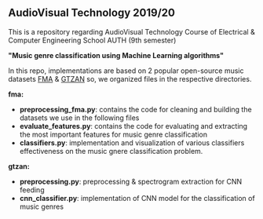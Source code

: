 ## AudioVisual Technology 2019/20

This is a repository regarding AudioVisual Technology Course of Electrical & Computer Engineering School AUTH (9th semester)

**"Music genre classification using Machine Learning algorithms"**

In this repo, implementations are based on 2 popular open-source music datasets [FMA](https://github.com/mdeff/fma) & [GTZAN](http://marsyas.info/downloads/datasets.html)  so, we organized files in the respective directories.

**fma:**
* **preprocessing_fma.py**: contains the code for cleaning and building the datasets we use in the following files
* **evaluate_features.py**: contains the code for evaluating and extracting the most important features for music genre classification
* **classifiers.py**: implementation and visualization of various classifiers effectiveness on the music gnere classification problem.

**gtzan:**
* **preprocessing.py**: preprocessing & spectrogram extraction for CNN feeding
* **cnn_classifier.py**: implementation of CNN model for the classification of music genres